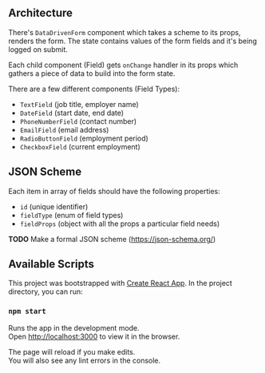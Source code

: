 ## Architecture

There's `DataDrivenForm` component which takes a scheme to its props, renders the form. The state contains values of the form fields and it's being logged on submit.

Each child component (Field) gets `onChange` handler in its props which gathers a piece of data to build into the form state.

There are a few different components (Field Types):

- `TextField` (job title, employer name)
- `DateField` (start date, end date)
- `PhoneNumberField` (contact number)
- `EmailField` (email address)
- `RadioButtonField` (employment period)
- `CheckboxField` (current employment)

## JSON Scheme

Each item in array of fields should have the following properties:

- `id` (unique identifier)
- `fieldType` (enum of field types)
- `fieldProps` (object with all the props a particular field needs)

**TODO** Make a formal JSON scheme (https://json-schema.org/)

## Available Scripts

This project was bootstrapped with [Create React App](https://github.com/facebook/create-react-app).
In the project directory, you can run:

### `npm start`

Runs the app in the development mode.<br>
Open [http://localhost:3000](http://localhost:3000) to view it in the browser.

The page will reload if you make edits.<br>
You will also see any lint errors in the console.
